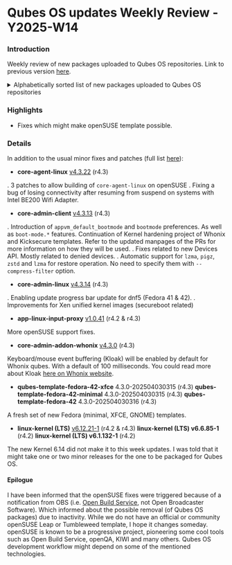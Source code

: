 # Qubes OS updates Weekly Review - Y2025-W14

### Introduction

Weekly review of new packages uploaded to Qubes OS repositories. Link to previous version [here](https://forum.qubes-os.org/t/qubes-os-updates-weekly-review-y2025-w13/33206).

<details>
<summary>Alphabetically sorted list of new packages uploaded to Qubes OS repositories</summary>

```bash
kernel-6.12.21-1.qubes.fc37.x86_64.rpm
kernel-6.12.21-1.qubes.fc41.x86_64.rpm
kernel-61-6.1.132-1.qubes.fc37.x86_64.rpm
kernel-61-devel-6.1.132-1.qubes.fc37.x86_64.rpm
kernel-61-modules-6.1.132-1.qubes.fc37.x86_64.rpm
kernel-61-qubes-vm-6.1.132-1.qubes.fc37.x86_64.rpm
kernel-66-6.6.85-1.qubes.fc37.x86_64.rpm
kernel-66-devel-6.6.85-1.qubes.fc37.x86_64.rpm
kernel-66-modules-6.6.85-1.qubes.fc37.x86_64.rpm
kernel-66-qubes-vm-6.6.85-1.qubes.fc37.x86_64.rpm
kernel-devel-6.12.21-1.qubes.fc37.x86_64.rpm
kernel-devel-6.12.21-1.qubes.fc41.x86_64.rpm
kernel-modules-6.12.21-1.qubes.fc37.x86_64.rpm
kernel-modules-6.12.21-1.qubes.fc41.x86_64.rpm
kernel-qubes-vm-6.12.21-1.qubes.fc37.x86_64.rpm
kernel-qubes-vm-6.12.21-1.qubes.fc41.x86_64.rpm
python3-dnf-plugins-qubes-hooks-4.3.22-1.fc40.noarch.rpm
python3-qubesadmin-4.3.13-1.fc40.noarch.rpm
python3-qubesadmin-4.3.13-1.fc41.noarch.rpm
python3-qubesadmin-4.3.13-1.fc42.noarch.rpm
python3-qubesadmin_4.3.13-1+deb12u1_amd64.deb
python3-qubesadmin_4.3.13-1+deb13u1_amd64.deb
python3-qubesadmin_4.3.13-1+jammy1_amd64.deb
python3-qubesadmin_4.3.13-1+noble1_amd64.deb
python3-xen-4.17.5-6.90.fc37.x86_64.rpm
qubes-core-admin-addon-whonix-4.3.0-1.fc41.noarch.rpm
qubes-core-admin-client-4.3.13-1.fc40.noarch.rpm
qubes-core-admin-client-4.3.13-1.fc41.noarch.rpm
qubes-core-admin-client-4.3.13-1.fc42.noarch.rpm
qubes-core-admin-client_4.3.13-1+deb12u1_amd64.deb
qubes-core-admin-client_4.3.13-1+deb13u1_amd64.deb
qubes-core-admin-client_4.3.13-1+jammy1_amd64.deb
qubes-core-admin-client_4.3.13-1+noble1_amd64.deb
qubes-core-agent-4.3.22-1.fc40.x86_64.rpm
qubes-core-agent-4.3.22-1.fc41.x86_64.rpm
qubes-core-agent-4.3.22-1.fc42.x86_64.rpm
qubes-core-agent-caja-4.3.22-1.fc40.x86_64.rpm
qubes-core-agent-caja-4.3.22-1.fc41.x86_64.rpm
qubes-core-agent-caja-4.3.22-1.fc42.x86_64.rpm
qubes-core-agent-caja_4.3.22-1+deb12u1_amd64.deb
qubes-core-agent-caja_4.3.22-1+deb13u1_amd64.deb
qubes-core-agent-caja_4.3.22-1+jammy1_amd64.deb
qubes-core-agent-caja_4.3.22-1+noble1_amd64.deb
qubes-core-agent-dbgsym_4.3.22-1+deb12u1_amd64.deb
qubes-core-agent-dbgsym_4.3.22-1+deb13u1_amd64.deb
qubes-core-agent-dom0-updates-4.3.22-1.fc40.noarch.rpm
qubes-core-agent-dom0-updates-4.3.22-1.fc41.noarch.rpm
qubes-core-agent-dom0-updates-4.3.22-1.fc42.noarch.rpm
qubes-core-agent-dom0-updates_4.3.22-1+deb12u1_amd64.deb
qubes-core-agent-dom0-updates_4.3.22-1+deb13u1_amd64.deb
qubes-core-agent-dom0-updates_4.3.22-1+jammy1_amd64.deb
qubes-core-agent-dom0-updates_4.3.22-1+noble1_amd64.deb
qubes-core-agent-nautilus-4.3.22-1.fc40.x86_64.rpm
qubes-core-agent-nautilus-4.3.22-1.fc41.x86_64.rpm
qubes-core-agent-nautilus-4.3.22-1.fc42.x86_64.rpm
qubes-core-agent-nautilus_4.3.22-1+deb12u1_amd64.deb
qubes-core-agent-nautilus_4.3.22-1+deb13u1_amd64.deb
qubes-core-agent-nautilus_4.3.22-1+jammy1_amd64.deb
qubes-core-agent-nautilus_4.3.22-1+noble1_amd64.deb
qubes-core-agent-network-manager-4.3.22-1.fc40.noarch.rpm
qubes-core-agent-network-manager-4.3.22-1.fc41.noarch.rpm
qubes-core-agent-network-manager-4.3.22-1.fc42.noarch.rpm
qubes-core-agent-network-manager_4.3.22-1+deb12u1_amd64.deb
qubes-core-agent-network-manager_4.3.22-1+deb13u1_amd64.deb
qubes-core-agent-network-manager_4.3.22-1+jammy1_amd64.deb
qubes-core-agent-network-manager_4.3.22-1+noble1_amd64.deb
qubes-core-agent-networking-4.3.22-1.fc40.noarch.rpm
qubes-core-agent-networking-4.3.22-1.fc41.noarch.rpm
qubes-core-agent-networking-4.3.22-1.fc42.noarch.rpm
qubes-core-agent-networking_4.3.22-1+deb12u1_amd64.deb
qubes-core-agent-networking_4.3.22-1+deb13u1_amd64.deb
qubes-core-agent-networking_4.3.22-1+jammy1_amd64.deb
qubes-core-agent-networking_4.3.22-1+noble1_amd64.deb
qubes-core-agent-passwordless-root-4.3.22-1.fc40.noarch.rpm
qubes-core-agent-passwordless-root-4.3.22-1.fc41.noarch.rpm
qubes-core-agent-passwordless-root-4.3.22-1.fc42.noarch.rpm
qubes-core-agent-passwordless-root_4.3.22-1+deb12u1_amd64.deb
qubes-core-agent-passwordless-root_4.3.22-1+deb13u1_amd64.deb
qubes-core-agent-passwordless-root_4.3.22-1+jammy1_amd64.deb
qubes-core-agent-passwordless-root_4.3.22-1+noble1_amd64.deb
qubes-core-agent-selinux-4.3.22-1.fc40.noarch.rpm
qubes-core-agent-selinux-4.3.22-1.fc41.noarch.rpm
qubes-core-agent-selinux-4.3.22-1.fc42.noarch.rpm
qubes-core-agent-systemd-4.3.22-1.fc40.x86_64.rpm
qubes-core-agent-systemd-4.3.22-1.fc41.x86_64.rpm
qubes-core-agent-systemd-4.3.22-1.fc42.x86_64.rpm
qubes-core-agent-thunar-4.3.22-1.fc40.x86_64.rpm
qubes-core-agent-thunar-4.3.22-1.fc41.x86_64.rpm
qubes-core-agent-thunar-4.3.22-1.fc42.x86_64.rpm
qubes-core-agent-thunar_4.3.22-1+deb12u1_amd64.deb
qubes-core-agent-thunar_4.3.22-1+deb13u1_amd64.deb
qubes-core-agent-thunar_4.3.22-1+jammy1_amd64.deb
qubes-core-agent-thunar_4.3.22-1+noble1_amd64.deb
qubes-core-agent_4.3.22-1+deb12u1_amd64.deb
qubes-core-agent_4.3.22-1+deb13u1_amd64.deb
qubes-core-agent_4.3.22-1+jammy1_amd64.deb
qubes-core-agent_4.3.22-1+noble1_amd64.deb
qubes-core-dom0-linux-4.3.14-1.fc41.x86_64.rpm
qubes-core-dom0-linux-kernel-install-4.3.14-1.fc41.x86_64.rpm
qubes-core-dom0-vaio-fixes-4.3.14-1.fc41.x86_64.rpm
qubes-input-proxy-1.0.41-1-x86_64.pkg.tar.zst
qubes-input-proxy-1.0.41-1.fc37.x86_64.rpm
qubes-input-proxy-1.0.41-1.fc40.x86_64.rpm
qubes-input-proxy-1.0.41-1.fc41.x86_64.rpm
qubes-input-proxy-1.0.41-1.fc42.x86_64.rpm
qubes-input-proxy-receiver-1.0.41-1.fc37.x86_64.rpm
qubes-input-proxy-receiver-1.0.41-1.fc40.x86_64.rpm
qubes-input-proxy-receiver-1.0.41-1.fc41.x86_64.rpm
qubes-input-proxy-receiver-1.0.41-1.fc42.x86_64.rpm
qubes-input-proxy-receiver-dbgsym_1.0.41-1+deb12u1_amd64.deb
qubes-input-proxy-receiver-dbgsym_1.0.41-1+deb13u1_amd64.deb
qubes-input-proxy-receiver_1.0.41-1+deb12u1_amd64.deb
qubes-input-proxy-receiver_1.0.41-1+deb13u1_amd64.deb
qubes-input-proxy-receiver_1.0.41-1+jammy1_amd64.deb
qubes-input-proxy-receiver_1.0.41-1+noble1_amd64.deb
qubes-input-proxy-sender-1.0.41-1.fc37.x86_64.rpm
qubes-input-proxy-sender-1.0.41-1.fc40.x86_64.rpm
qubes-input-proxy-sender-1.0.41-1.fc41.x86_64.rpm
qubes-input-proxy-sender-1.0.41-1.fc42.x86_64.rpm
qubes-input-proxy-sender-dbgsym_1.0.41-1+deb12u1_amd64.deb
qubes-input-proxy-sender-dbgsym_1.0.41-1+deb13u1_amd64.deb
qubes-input-proxy-sender_1.0.41-1+deb12u1_amd64.deb
qubes-input-proxy-sender_1.0.41-1+deb13u1_amd64.deb
qubes-input-proxy-sender_1.0.41-1+jammy1_amd64.deb
qubes-input-proxy-sender_1.0.41-1+noble1_amd64.deb
qubes-template-fedora-42-4.3.0-202504030316.noarch.rpm
qubes-template-fedora-42-minimal-4.3.0-202504030315.noarch.rpm
qubes-template-fedora-42-xfce-4.3.0-202504030315.noarch.rpm
qubes-vm-core-4.3.22-1-x86_64.pkg.tar.zst
qubes-vm-dom0-updates-4.3.22-1-x86_64.pkg.tar.zst
qubes-vm-keyring-4.3.22-1-x86_64.pkg.tar.zst
qubes-vm-networking-4.3.22-1-x86_64.pkg.tar.zst
qubes-vm-passwordless-root-4.3.22-1-x86_64.pkg.tar.zst
xen-4.17.5-6.90.fc37.x86_64.rpm
xen-devel-4.17.5-6.90.fc37.x86_64.rpm
xen-doc-4.17.5-6.90.fc37.noarch.rpm
xen-hypervisor-4.17.5-6.90.fc37.x86_64.rpm
xen-libs-4.17.5-6.90.fc37.x86_64.rpm
xen-licenses-4.17.5-6.90.fc37.x86_64.rpm
xen-runtime-4.17.5-6.90.fc37.x86_64.rpm
```

</details>

### Highlights
- Fixes which might make openSUSE template possible.

### Details
In addition to the usual minor fixes and patches (full list [here](https://github.com/QubesOS/updates-status/issues?q=is%3Aissue+created%3A2025-03-31..2025-04-06)):

* **core-agent-linux** [v4.3.22](https://github.com/QubesOS/qubes-core-agent-linux/compare/v4.3.21...v4.3.22) (r4.3)

. 3 patches to allow building of `core-agent-linux` on openSUSE
. Fixing a bug of losing connectivity after resuming from suspend on systems with Intel BE200 Wifi Adapter.

* **core-admin-client** [v4.3.13](https://github.com/QubesOS/qubes-core-admin-client/compare/v4.3.12...v4.3.13) (r4.3)

. Introduction of `appvm_default_bootmode` and `bootmode` preferences. As well as `boot-mode.*` features. Continuation of Kernel hardening project of Whonix and Kicksecure templates. Refer to the updated manpages of the PRs for more information on how they will be used.
. Fixes related to new Devices API. Mostly related to denied devices.
. Automatic support for `lzma`, `pigz`, `zstd` and `lzma` for restore operation. No need to specify them with `--compress-filter` option.

* **core-admin-linux** [v4.3.14](https://github.com/QubesOS/qubes-core-admin-linux/compare/v4.3.13...v4.3.14) (r4.3) 

. Enabling update progress bar update for dnf5 (Fedora 41 & 42). 
. Improvements for Xen unified kernel images (secureboot related)

* **app-linux-input-proxy** [v1.0.41](https://github.com/QubesOS/qubes-app-linux-input-proxy/compare/v1.0.40...v1.0.41) (r4.2 & r4.3)

More openSUSE support fixes.

* **core-admin-addon-whonix** [v4.3.0](https://github.com/QubesOS/qubes-core-admin-addon-whonix/compare/v4.1.3...v4.3.0) (r4.3)

Keyboard/mouse event buffering (Kloak) will be enabled by default for Whonix qubes. With a default of 100 milliseconds. You could read more about Kloak [here on Whonix website](https://www.whonix.org/wiki/Keystroke_and_Mouse_Deanonymization#Kloak).

* **qubes-template-fedora-42-xfce** 4.3.0-202504030315 (r4.3)
  **qubes-template-fedora-42-minimal** 4.3.0-202504030315 (r4.3)
  **qubes-template-fedora-42** 4.3.0-202504030316 (r4.3)

A fresh set of new Fedora (minimal, XFCE, GNOME) templates.

* **linux-kernel (LTS)** [v6.12.21-1](https://github.com/QubesOS/qubes-linux-kernel/compare/v6.12.18-1...v6.12.21-1) (r4.2 & r4.3)
  **linux-kernel (LTS) v6.6.85-1** (r4.2)
  **linux-kernel (LTS) v6.1.132-1** (r4.2)

The new Kernel 6.14 did not make it to this week updates. I was told that it might take one or two minor releases for the one to be packaged for Qubes OS.

#### Epilogue
I have been informed that the openSUSE fixes were triggered because of a notification from OBS (i.e. [Open Build Service](https://en.wikipedia.org/wiki/Open_Build_Service), not Open Broadcaster Software). Which informed about the possible removal (of Qubes OS packages) due to inactivity. While we do not have an official or community openSUSE Leap or Tumbleweed template, I hope it changes someday. openSUSE is known to be a progressive project, pioneering some cool tools such as Open Build Service, openQA, KIWI and many others. Qubes OS development workflow might depend on some of the mentioned technologies.

